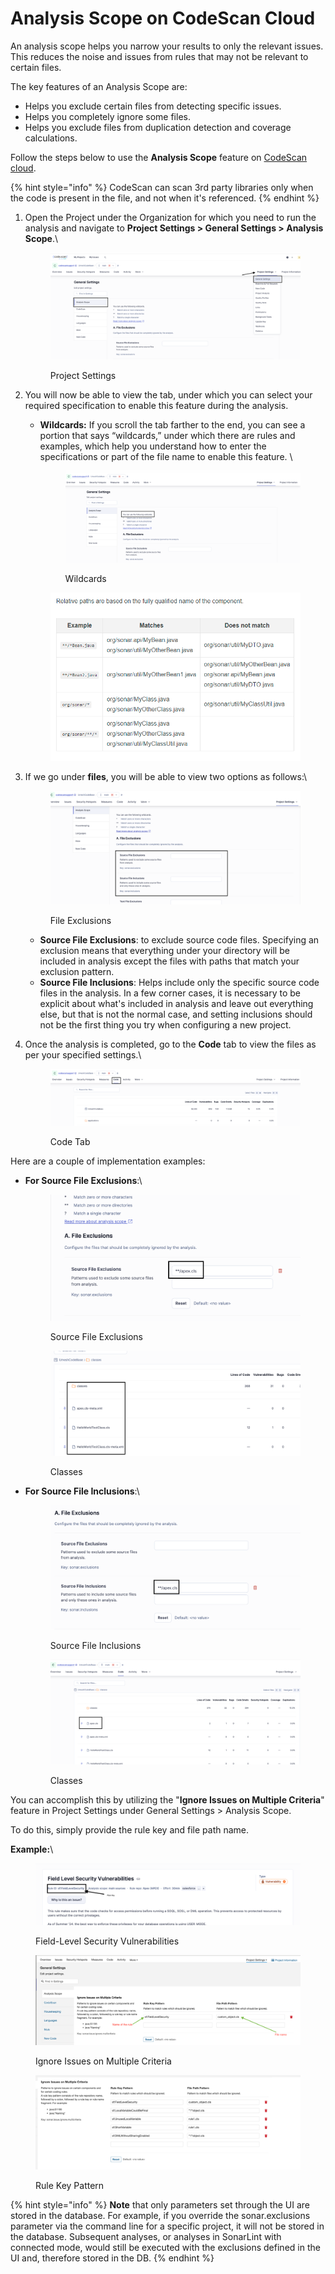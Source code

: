 # Analysis Scope on CodeScan Cloud

An analysis scope helps you narrow your results to only the relevant issues. This reduces the noise and issues from rules that may not be relevant to certain files.

The key features of an Analysis Scope are:

* Helps you exclude certain files from detecting specific issues.
* Helps you completely ignore some files.
* Helps you exclude files from duplication detection and coverage calculations.

Follow the steps below to use the **Analysis Scope** feature on [CodeScan cloud](https://www.codescan.io/products/cloud/).

{% hint style="info" %}
CodeScan can scan 3rd party libraries only when the code is present in the file, and not when it's referenced.
{% endhint %}

1.  Open the Project under the Organization for which you need to run the analysis and navigate to **Project Settings > General Settings > Analysis Scope**.\


    <figure><img src="../../../.gitbook/assets/image (3) (1) (1) (3) (1) (1).png" alt=""><figcaption><p>Project Settings</p></figcaption></figure>
2.  You will now be able to view the tab, under which you can select your required specification to enable this feature during the analysis.

    *   **Wildcards:** If you scroll the tab farther to the end, you can see a portion that says “wildcards,” under which there are rules and examples, which help you understand how to enter the specifications or part of the file name to enable this feature. \


        <figure><img src="../../../.gitbook/assets/image (1) (1) (1) (1) (3) (1) (1) (1).png" alt=""><figcaption><p>Wildcards</p></figcaption></figure>

    <figure><img src="../../../.gitbook/assets/image (418).png" alt=""><figcaption></figcaption></figure>
3.  If we go under **files**, you will be able to view two options as follows:\


    <figure><img src="../../../.gitbook/assets/image (2) (1) (1) (1) (3) (1) (1) (1).png" alt=""><figcaption><p>File Exclusions</p></figcaption></figure>

    * **Source File Exclusions**: to exclude source code files. Specifying an exclusion means that everything under your directory will be included in analysis except the files with paths that match your exclusion pattern.
    * **Source File Inclusions**: Helps include only the specific source code files in the analysis. In a few corner cases, it is necessary to be explicit about what's included in analysis and leave out everything else, but that is not the normal case, and setting inclusions should not be the first thing you try when configuring a new project.
4.  Once the analysis is completed, go to the **Code** tab to view the files as per your specified settings.\


    <figure><img src="../../../.gitbook/assets/image (3) (1) (1) (3) (1) (1) (1).png" alt=""><figcaption><p>Code Tab</p></figcaption></figure>

Here are a couple of implementation examples:

*   **For Source File Exclusions**:\


    <figure><img src="../../../.gitbook/assets/image (4) (1) (3) (1).png" alt=""><figcaption><p>Source File Exclusions</p></figcaption></figure>

    <figure><img src="../../../.gitbook/assets/image (5) (1) (3) (1).png" alt=""><figcaption><p>Classes</p></figcaption></figure>
*   **For Source File Inclusions**:\


    <figure><img src="../../../.gitbook/assets/image (6) (1) (3) (1).png" alt=""><figcaption><p>Source File Inclusions</p></figcaption></figure>

    <figure><img src="../../../.gitbook/assets/image (7) (1) (3) (1).png" alt=""><figcaption><p>Classes</p></figcaption></figure>

You can accomplish this by utilizing the "**Ignore Issues on Multiple Criteria**" feature in Project Settings under General Settings > Analysis Scope.

To do this, simply provide the rule key and file path name.

**Example:**\


<figure><img src="../../../.gitbook/assets/image (8) (6).png" alt=""><figcaption><p>Field-Level Security Vulnerabilities</p></figcaption></figure>

<figure><img src="../../../.gitbook/assets/image (1) (1) (1) (1) (1) (1) (1) (1) (1) (1) (1) (1) (1) (1) (1) (1) (1) (1) (1) (1) (1) (1) (1) (1) (1) (1) (1) (1) (1) (1) (1) (1) (1) (1) (1) (1) (1) (1) (1) (1) (1) (1) (1) (1) (1) (1) (1) (1) (1) (1) (1) (1) (1).png" alt=""><figcaption><p>Ignore Issues on Multiple Criteria</p></figcaption></figure>

<figure><img src="../../../.gitbook/assets/image (2) (1) (1) (1) (1) (1) (1) (1) (1) (1) (1) (1) (1) (1) (1) (1) (1) (1) (1) (1) (1) (1) (1) (1) (1) (1) (1) (1) (1) (1) (1).png" alt=""><figcaption><p>Rule Key Pattern</p></figcaption></figure>



{% hint style="info" %}
**Note** that only parameters set through the UI are stored in the database. For example, if you override the sonar.exclusions parameter via the command line for a specific project, it will not be stored in the database. Subsequent analyses, or analyses in SonarLint with connected mode, would still be executed with the exclusions defined in the UI and, therefore stored in the DB.
{% endhint %}
